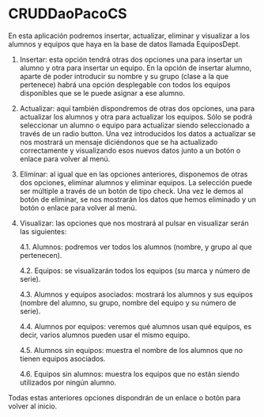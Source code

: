 # CRUDDaoPacoCS
En esta aplicación podremos insertar, actualizar, eliminar y visualizar a los alumnos y equipos que haya en la base de datos llamada EquiposDept.

1. Insertar: esta opción tendrá otras dos opciones una para insertar un alumno y otra para insertar un equipo. En la opción de insertar alumno, aparte de poder introducir su nombre y su grupo (clase a la que pertenece) habrá una opción desplegable con todos los equipos disponibles que se le puede asignar a ese alumno.

2. Actualizar: aquí también dispondremos de otras dos opciones, una para actualizar los alumnos y otra para actualizar los equipos. Sólo se podrá seleccionar un alumno o equipo para actualizar siendo seleccionado a través de un radio button. Una vez introducidos los datos a actualizar se nos mostrará un mensaje diciéndonos que se ha actualizado correctamente y visualizando esos nuevos datos junto a un botón o enlace para volver al menú.

3. Eliminar: al igual que en las opciones anteriores, disponemos de otras dos opciones, eliminar alumnos y eliminar equipos. La selección puede ser múltiple a través de un botón de tipo check. Una vez le demos al botón de eliminar, se nos mostrarán los datos que hemos eliminado y un botón o enlace para volver al menú.

4. Visualizar: las opciones que nos mostrará al pulsar en visualizar serán las siguientes:

    4.1. Alumnos: podremos ver todos los alumnos (nombre, y grupo al que pertenecen).
  
    4.2. Equipos: se visualizarán todos los equipos (su marca y número de serie).
  
    4.3. Alumnos y equipos asociados: mostrará los alumnos y sus equipos (nombre del alumno, su grupo, nombre del equipo y su número de serie).
  
    4.4. Alumnos por equipos: veremos qué alumnos usan qué equipos, es decir, varios alumnos pueden usar el mismo equipo.
  
    4.5. Alumnos sin equipos: muestra el nombre de los alumnos que no tienen equipos asociados.
  
    4.6. Equipos sin alumnos: muestra los equipos que no están siendo utilizados por ningún alumno.
  
  Todas estas anteriores opciones dispondrán de un enlace o botón para volver al inicio.
